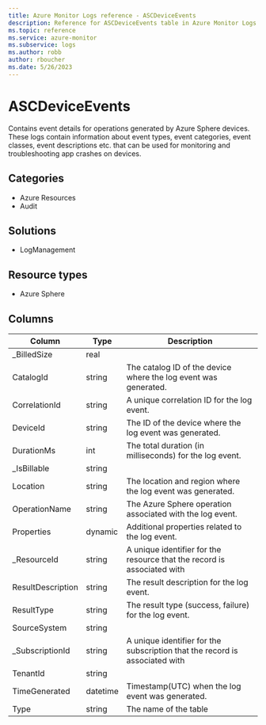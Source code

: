 ```yaml
---
title: Azure Monitor Logs reference - ASCDeviceEvents
description: Reference for ASCDeviceEvents table in Azure Monitor Logs.
ms.topic: reference
ms.service: azure-monitor
ms.subservice: logs
ms.author: robb
author: rboucher
ms.date: 5/26/2023
---
```


# ASCDeviceEvents

 Contains event details for operations generated by Azure Sphere devices. These logs contain information about event types, event categories, event classes, event descriptions etc. that can be used for monitoring and troubleshooting app crashes on devices.

## Categories

- Azure Resources
- Audit
## Solutions

- LogManagement
## Resource types

- Azure Sphere




## Columns

| Column | Type | Description |
| --- | --- | --- |
| _BilledSize | real |  |
| CatalogId | string | The catalog ID of the device where the log event was generated. |
| CorrelationId | string | A unique correlation ID for the log event. |
| DeviceId | string | The ID of the device where the log event was generated. |
| DurationMs | int | The total duration (in milliseconds) for the log event. |
| _IsBillable | string |  |
| Location | string | The location and region where the log event was generated. |
| OperationName | string | The Azure Sphere operation associated with the log event. |
| Properties | dynamic | Additional properties related to the log event. |
| _ResourceId | string | A unique identifier for the resource that the record is associated with |
| ResultDescription | string | The result description for the log event. |
| ResultType | string | The result type (success, failure) for the log event. |
| SourceSystem | string |  |
| _SubscriptionId | string | A unique identifier for the subscription that the record is associated with |
| TenantId | string |  |
| TimeGenerated | datetime | Timestamp(UTC) when the log event was generated. |
| Type | string | The name of the table |
